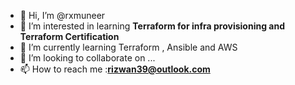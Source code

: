 - 👋 Hi, I’m @rxmuneer
- 👀 I’m interested in learning **Terraform for infra provisioning and  Terraform Certification**
- 🌱 I’m currently learning Terraform , Ansible and AWS
- 💞️ I’m looking to collaborate on ...
- 📫 How to reach me :**rizwan39@outlook.com**

<!---
rxmuneer/rxmuneer is a ✨ special ✨ repository because its `README.md` (this file) appears on your GitHub profile.
You can click the Preview link to take a look at your changes.
--->
